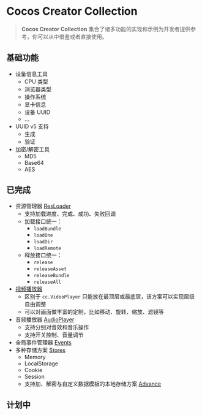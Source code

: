 # Cocos Creator Collection

> **Cocos Creator Collection** 集合了诸多功能的实现和示例为开发者提供参考，你可以从中借鉴或者直接使用。

## 基础功能

- 设备信息工具
  - CPU 类型
  - 浏览器类型
  - 操作系统
  - 显卡信息
  - 设备 UUID
  - ...
- UUID v5 支持
  - 生成
  - 验证
- 加密/解密工具
  - MD5
  - Base64
  - AES

## 已完成

- 资源管理器 [ResLoader][2]
  - 支持加载进度、完成、成功、失败回调
  - 加载接口统一：
    - `loadBundle`
    - `loadOne`
    - `loadDir`
    - `loadRemote`
  - 释放接口统一：
    - `release`
    - `releaseAsset`
    - `releaseBundle`
    - `releaseAll`
- [视频播放器][3]
  - 区别于 `cc.VideoPlayer` 只能放在最顶层或最底层，该方案可以实现层级自由调整
  - 可以对画面做丰富的定制，比如移动、旋转、缩放、滤镜等
- 音频播放器 [AudioPlayer][4]
  - 支持分别对音效和音乐操作
  - 支持开关控制、音量调节
- 全局事件管理器 [Events][5]
- 多种存储方案 [Stores][6]
  - Memory
  - LocalStorage
  - Cookie
  - Session
  - 支持加、解密与自定义数据模板的本地存储方案 [Advance][1]

## 计划中

[1]: ./assets/scripts/supports/storage/advance.ts
[2]: ./assets/scripts/supports/res/res-loader.ts
[3]: ./doc/video-player.md
[4]: ./assets/scripts/supports/audio-player/audio-player.ts
[5]: ./assets/scripts/support/event/events.ts
[6]: ./assets/scripts/supports/storage/index.ts
